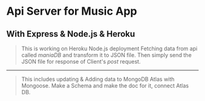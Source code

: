 # Api Server for Music App

## With Express & Node.js & Heroku

> This is working on Heroku Node.js deployment
> Fetching data from api called _maniaDB_ and transform it to JSON file.
> Then simply send the JSON file for response of Client's _post_ request.

---

> This includes updating & Adding data to MongoDB Atlas with Mongoose.
> Make a Schema and make the doc for it, connect Atlas DB.

